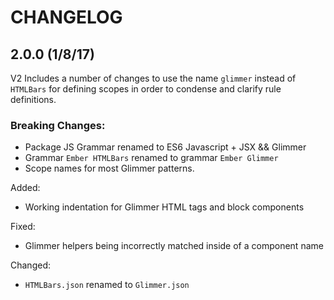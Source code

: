 # CHANGELOG

## 2.0.0 (1/8/17)

V2 Includes a number of changes to use the name `glimmer` instead of `HTMLBars` for defining scopes in order to condense and clarify rule definitions.

### Breaking Changes:
- Package JS Grammar renamed to ES6 Javascript + JSX && Glimmer
- Grammar `Ember HTMLBars` renamed to grammar `Ember Glimmer`
- Scope names for most Glimmer patterns.

Added:
- Working indentation for Glimmer HTML tags and block components

Fixed:
- Glimmer helpers being incorrectly matched inside of a component name

Changed:
- `HTMLBars.json` renamed to `Glimmer.json`
